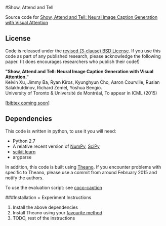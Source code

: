 #Show, Attend and Tell

Source code for [Show, Attend and Tell: Neural Image Caption Generation with Visual Attention](http://arxiv.org/abs/1502.03044)

## License

Code is released under the [revised (3-clause) BSD
License](http://directory.fsf.org/wiki/License:BSD_3Clause). If you use this
code as part of any published research, please acknowledge the following paper. 
(It does encourages researchers who publish their code!)

**"Show, Attend and Tell: Neural Image Caption Generation with Visual Attention."**  
Kelvin Xu, Jimmy Ba, Ryan Kiros, Kyunghyun Cho, Aaron Courville, Ruslan
Salakhutdinov, Richard Zemel, Yoshua Bengio.   
University of Toronto & Université de Montréal, 
To appear in ICML (2015)

[[bibtex coming soon]()]

## Dependencies

This code is written in python, to use it you will need:

* Python 2.7
* A relative recent version of [NumPy](http://www.numpy.org/), [SciPy](http://www.scipy.org/)
* [scikit learn](http://scikit-learn.org/stable/index.html)
* argparse 

In addition, this code is built using
[Theano](http://www.deeplearning.net/software/theano/). If you encounter
problems with specific to Theano, please use a commit from around February 2015
and notify the authors.

To use the evaluation script: see [coco-caption](https://github.com/tylin/coco-caption)

###Installation + Experiment Instructions
1) Install the above dependencies
2) Install Theano using your [favourite method](http://www.deeplearning.net/software/theano/) 
3) TODO, rest of the instructions 
